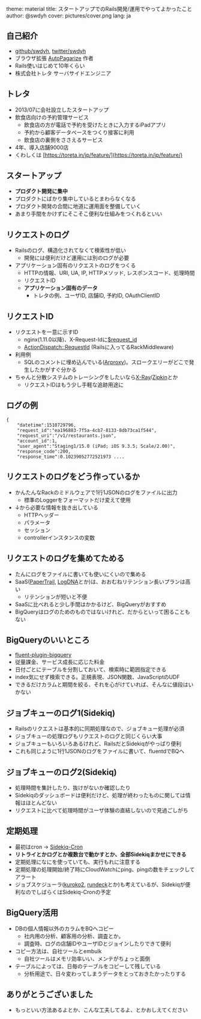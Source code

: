 theme: material
title: スタートアップでのRails開発/運用でやってよかったこと
author: @swdyh
cover: pictures/cover.png
lang: ja

## 自己紹介
- [github/swdyh](https://github.com/swdyh), [twitter/swdyh](https://twitter.com/swdyh)
- ブラウザ拡張 [AutoPagarize](http://autopagerize.net/) 作者
- Rails使いはじめて10年くらい
- 株式会社トレタ サーバサイドエンジニア


## トレタ
- 2013/07に会社設立したスタートアップ
- 飲食店向けの予約管理サービス
  - 飲食店の方が電話で予約を受けたときに入力するiPadアプリ
  - 予約から顧客データベースをつくり接客に利用
  - 飲食店の裏側をささえるサービス
- 4年、導入店舗9000店
- くわしくは [https://toreta.in/jp/feature/](https://toreta.in/jp/feature/)


## スタートアップ
- **プロダクト開発に集中**
- プロダクトにばかり集中しているとまわらなくなる
- プロダクト開発の合間に地道に運用面を整備していく
- あまり手間をかけずにそこそこ便利な仕組みをつくれるといい


## リクエストのログ
- Railsのログ、構造化されてなくて検索性が低い
  - 開発には便利だけど運用には別のログが必要
- アプリケーション固有のリクエストのログをつくる
   - HTTPの情報、URI, UA, IP, HTTPメソッド, レスポンスコード、処理時間
   - リクエストID
   - **アプリケーション固有のデータ**
     - トレタの例、ユーザID, 店舗ID, 予約ID, OAuthClientID


## リクエストID
- リクエストを一意に示すID
  - nginx(1.11.0以降)、X-Request-Idに[$request_id](http://nginx.org/en/docs/http/ngx_http_core_module.html#var_request_id)
  - [ActionDispatch::RequestId](http://api.rubyonrails.org/classes/ActionDispatch/RequestId.html) (Railsに入ってるRackMiddleware)
- 利用例
  - SQLのコメントに埋め込んでいる([Arproxy](https://github.com/cookpad/arproxy))。スロークエリーがどこで発生したかがすぐ分かる
- ちゃんと分散システムのトレーシングをしたいなら[X-Ray](https://aws.amazon.com/jp/xray/)/[Zipkin](http://zipkin.io/)とか
  - リクエストIDはもう少し手軽な追跡用途に


## ログの例
```
{
    "datetime":1510729796,
    "request_id":"ea196883-7f5a-4cb7-8133-8db73ca1f544",
    "request_uri":"/v1/restaurants.json",
    "account_id":1,
    "user_agent":"Staging1/15.0 (iPad; iOS 9.3.5; Scale/2.00)",
    "response_code":200,
    "response_time":0.10239052772521973 ....
```


## リクエストのログをどう作っているか
- かんたんなRackのミドルウェアで1行1JSONのログをファイルに出力
  - 標準のLoggerをフォーマットだけ変えて使用
- ↓から必要な情報を抜き出している
  - HTTPヘッダー
  - パラメータ
  - セッション
  - controllerインスタンスの変数


## リクエストのログを集めてためる
- たんにログをファイルに書いても使いにくいので集める
- SaaS([PaperTrail](https://papertrailapp.com/), [LogDNA](https://logdna.com/)とか)は、おおむねリテンション長いプランは高い
  - リテンションが短いと不便
- SaaSに比べれると少し手間はかかるけど、BigQueryがおすすめ
- BigQueryはログのためのものではないけれど、だからといって困ることもない


## BigQueryのいいところ
- [fluent-plugin-bigquery](https://github.com/kaizenplatform/fluent-plugin-bigquery)
- 従量課金、サービス成長に応じた料金
- 日付ごとにテーブルを分割しておいて、検索時に範囲指定できる
- index気にせず検索できる。正規表現、JSON関数、JavaScriptのUDF
- できるだけカラムと期間を絞る、それを心がけていれば、そんなに値段はいかない


## ジョブキューのログ1(Sidekiq)
- Railsのリクエストは基本的に同期処理なので、ジョブキュー処理が必須
- ジョブキューの処理ログもリクエストのログと同じくらい大事
- ジョブキューもいろいろあるけれど、RailsだとSidekiqがやっぱり便利
- これも同じように1行1JSONのログをファイルに書いて、fluentdでBQへ


## ジョブキューのログ2(Sidekiq)
- 処理時間を集計したり、抜けがないか確認したり
- Sidekiqのダッシュボードは便利だけど、処理が終わったものに関しては情報はほとんどない
- リクエストに比べて処理時間がユーザ体験の直結しないので見過ごしがち


## 定期処理
- 最初はcron -> [Sidekiq-Cron](https://github.com/ondrejbartas/sidekiq-cron)
- **リトライとかログとか複数台で動かすとか、全部Sidekiqまかせにできる**
- 定期処理になにを使っていても、実行もれに注意する
- 定期処理の処理開始/終了時にCloudWatchにping、pingの数をチェックしてアラート
- ジョブスケジューラ([kuroko2](https://github.com/cookpad/kuroko2), [rundeck](http://rundeck.org/)とか)も考えているが、Sidekiqが便利なのでしばらくはSidekiq-Cronの予定


## BigQuery活用
- DBの個人情報以外のカラムをBQへコピー
  - 社内用の分析、顧客用の分析、調査とか。
  - 調査時、ログの店舗IDやユーザIDとジョインしたりできて便利
- コピー方法は、自社ツールとembulk
  - 自社ツールはメモリ効率いい、メンテがちょっと面倒
- テーブルによっては、日毎のテーブルをコピーして残している
  - 分析用途で、日々変わってしまうデータをとっておきたかったりする


## ありがとうございました
- もっといい方法あるよとか、こんな工夫してるよ、とかおしえてください
